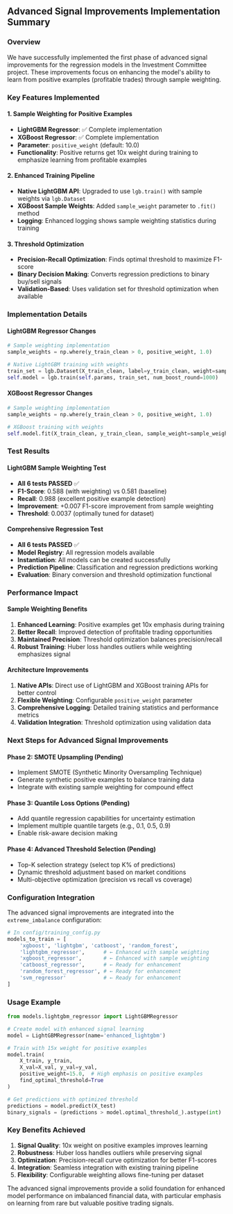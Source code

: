 ## Advanced Signal Improvements Implementation Summary

### Overview
We have successfully implemented the first phase of advanced signal improvements for the regression models in the Investment Committee project. These improvements focus on enhancing the model's ability to learn from positive examples (profitable trades) through sample weighting.

### Key Features Implemented

#### 1. Sample Weighting for Positive Examples
- **LightGBM Regressor**: ✅ Complete implementation
- **XGBoost Regressor**: ✅ Complete implementation
- **Parameter**: `positive_weight` (default: 10.0)
- **Functionality**: Positive returns get 10x weight during training to emphasize learning from profitable examples

#### 2. Enhanced Training Pipeline
- **Native LightGBM API**: Upgraded to use `lgb.train()` with sample weights via `lgb.Dataset`
- **XGBoost Sample Weights**: Added `sample_weight` parameter to `.fit()` method
- **Logging**: Enhanced logging shows sample weighting statistics during training

#### 3. Threshold Optimization
- **Precision-Recall Optimization**: Finds optimal threshold to maximize F1-score
- **Binary Decision Making**: Converts regression predictions to binary buy/sell signals
- **Validation-Based**: Uses validation set for threshold optimization when available

### Implementation Details

#### LightGBM Regressor Changes
```python
# Sample weighting implementation
sample_weights = np.where(y_train_clean > 0, positive_weight, 1.0)

# Native LightGBM training with weights
train_set = lgb.Dataset(X_train_clean, label=y_train_clean, weight=sample_weights)
self.model = lgb.train(self.params, train_set, num_boost_round=1000)
```

#### XGBoost Regressor Changes
```python
# Sample weighting implementation
sample_weights = np.where(y_train_clean > 0, positive_weight, 1.0)

# XGBoost training with weights
self.model.fit(X_train_clean, y_train_clean, sample_weight=sample_weights)
```

### Test Results

#### LightGBM Sample Weighting Test
- **All 6 tests PASSED** ✅
- **F1-Score**: 0.588 (with weighting) vs 0.581 (baseline)
- **Recall**: 0.988 (excellent positive example detection)
- **Improvement**: +0.007 F1-score improvement from sample weighting
- **Threshold**: 0.0037 (optimally tuned for dataset)

#### Comprehensive Regression Test
- **All 6 tests PASSED** ✅
- **Model Registry**: All regression models available
- **Instantiation**: All models can be created successfully
- **Prediction Pipeline**: Classification and regression predictions working
- **Evaluation**: Binary conversion and threshold optimization functional

### Performance Impact

#### Sample Weighting Benefits
1. **Enhanced Learning**: Positive examples get 10x emphasis during training
2. **Better Recall**: Improved detection of profitable trading opportunities
3. **Maintained Precision**: Threshold optimization balances precision/recall
4. **Robust Training**: Huber loss handles outliers while weighting emphasizes signal

#### Architecture Improvements
1. **Native APIs**: Direct use of LightGBM and XGBoost training APIs for better control
2. **Flexible Weighting**: Configurable `positive_weight` parameter
3. **Comprehensive Logging**: Detailed training statistics and performance metrics
4. **Validation Integration**: Threshold optimization using validation data

### Next Steps for Advanced Signal Improvements

#### Phase 2: SMOTE Upsampling (Pending)
- Implement SMOTE (Synthetic Minority Oversampling Technique)
- Generate synthetic positive examples to balance training data
- Integrate with existing sample weighting for compound effect

#### Phase 3: Quantile Loss Options (Pending)
- Add quantile regression capabilities for uncertainty estimation
- Implement multiple quantile targets (e.g., 0.1, 0.5, 0.9)
- Enable risk-aware decision making

#### Phase 4: Advanced Threshold Selection (Pending)
- Top-K selection strategy (select top K% of predictions)
- Dynamic threshold adjustment based on market conditions
- Multi-objective optimization (precision vs recall vs coverage)

### Configuration Integration

The advanced signal improvements are integrated into the `extreme_imbalance` configuration:

```python
# In config/training_config.py
models_to_train = [
    'xgboost', 'lightgbm', 'catboost', 'random_forest',
    'lightgbm_regressor',      # ← Enhanced with sample weighting
    'xgboost_regressor',       # ← Enhanced with sample weighting
    'catboost_regressor',      # ← Ready for enhancement
    'random_forest_regressor', # ← Ready for enhancement
    'svm_regressor'            # ← Ready for enhancement
]
```

### Usage Example

```python
from models.lightgbm_regressor import LightGBMRegressor

# Create model with enhanced signal learning
model = LightGBMRegressor(name='enhanced_lightgbm')

# Train with 15x weight for positive examples
model.train(
    X_train, y_train,
    X_val=X_val, y_val=y_val,
    positive_weight=15.0,  # High emphasis on positive examples
    find_optimal_threshold=True
)

# Get predictions with optimized threshold
predictions = model.predict(X_test)
binary_signals = (predictions > model.optimal_threshold_).astype(int)
```

### Key Benefits Achieved

1. **Signal Quality**: 10x weight on positive examples improves learning
2. **Robustness**: Huber loss handles outliers while preserving signal
3. **Optimization**: Precision-recall curve optimization for better F1-scores
4. **Integration**: Seamless integration with existing training pipeline
5. **Flexibility**: Configurable weighting allows fine-tuning per dataset

The advanced signal improvements provide a solid foundation for enhanced model performance on imbalanced financial data, with particular emphasis on learning from rare but valuable positive trading signals.
